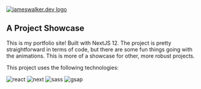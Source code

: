 [<img src='https://res.cloudinary.com/jameswalker-work/image/upload/v1658147322/Portfolio/jwdev-logo_axmkkr.png' alt='jameswalker.dev logo'>](https://www.jameswalker.dev/)

## A Project Showcase

This is my portfolio site! Built with NextJS 12. The project is pretty straightforward in terms of code, but there are some fun things going with the animations. This is more of a showcase for other, more robust projects.


This project uses the following technologies:

![react](https://img.shields.io/badge/React-20232A?style=for-the-badge&logo=react&logoColor=61DAFB)
![next](https://img.shields.io/badge/Next-000000?style=for-the-badge&logo=nextdotjs&logoColor=FFFFFF)
![sass](https://img.shields.io/badge/SASS-CC6699?style=for-the-badge&logo=sass&logoColor=white)
![gsap](https://img.shields.io/badge/GSAP-434343?style=for-the-badge&logo=greensock&logoColor=greenyellow)
